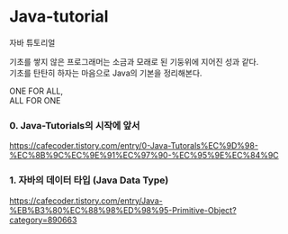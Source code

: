 # Java-tutorial
자바 튜토리얼

기초를 쌓지 않은 프로그래머는 소금과 모래로 된 기둥위에 지어진 성과 같다.  
기초를 탄탄히 하자는 마음으로 Java의 기본을 정리해본다.

ONE FOR ALL,  
ALL FOR ONE  

### 0. Java-Tutorials의 시작에 앞서
https://cafecoder.tistory.com/entry/0-Java-Tutorals%EC%9D%98-%EC%8B%9C%EC%9E%91%EC%97%90-%EC%95%9E%EC%84%9C

### 1. 자바의 데이터 타입 (Java Data Type)  
https://cafecoder.tistory.com/entry/Java-%EB%B3%80%EC%88%98%ED%98%95-Primitive-Object?category=890663

